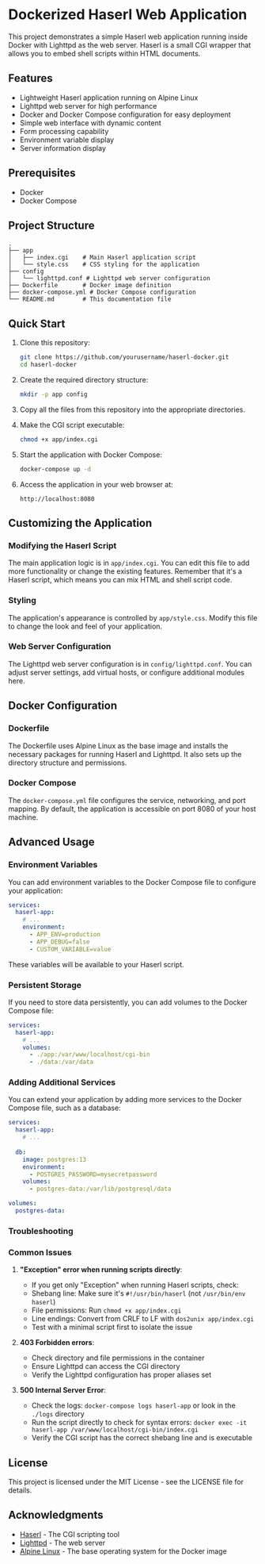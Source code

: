 # Dockerized Haserl Web Application

This project demonstrates a simple Haserl web application running inside Docker with Lighttpd as the web server. Haserl is a small CGI wrapper that allows you to embed shell scripts within HTML documents.

## Features

- Lightweight Haserl application running on Alpine Linux
- Lighttpd web server for high performance
- Docker and Docker Compose configuration for easy deployment
- Simple web interface with dynamic content
- Form processing capability
- Environment variable display
- Server information display

## Prerequisites

- Docker
- Docker Compose

## Project Structure

```
.
├── app
│   ├── index.cgi    # Main Haserl application script
│   └── style.css    # CSS styling for the application
├── config
│   └── lighttpd.conf # Lighttpd web server configuration
├── Dockerfile       # Docker image definition
├── docker-compose.yml # Docker Compose configuration
└── README.md        # This documentation file
```

## Quick Start

1. Clone this repository:
   ```bash
   git clone https://github.com/yourusername/haserl-docker.git
   cd haserl-docker
   ```

2. Create the required directory structure:
   ```bash
   mkdir -p app config
   ```

3. Copy all the files from this repository into the appropriate directories.

4. Make the CGI script executable:
   ```bash
   chmod +x app/index.cgi
   ```

5. Start the application with Docker Compose:
   ```bash
   docker-compose up -d
   ```

6. Access the application in your web browser at:
   ```
   http://localhost:8080
   ```

## Customizing the Application

### Modifying the Haserl Script

The main application logic is in `app/index.cgi`. You can edit this file to add more functionality or change the existing features. Remember that it's a Haserl script, which means you can mix HTML and shell script code.

### Styling

The application's appearance is controlled by `app/style.css`. Modify this file to change the look and feel of your application.

### Web Server Configuration

The Lighttpd web server configuration is in `config/lighttpd.conf`. You can adjust server settings, add virtual hosts, or configure additional modules here.

## Docker Configuration

### Dockerfile

The Dockerfile uses Alpine Linux as the base image and installs the necessary packages for running Haserl and Lighttpd. It also sets up the directory structure and permissions.

### Docker Compose

The `docker-compose.yml` file configures the service, networking, and port mapping. By default, the application is accessible on port 8080 of your host machine.

## Advanced Usage

### Environment Variables

You can add environment variables to the Docker Compose file to configure your application:

```yaml
services:
  haserl-app:
    # ...
    environment:
      - APP_ENV=production
      - APP_DEBUG=false
      - CUSTOM_VARIABLE=value
```

These variables will be available to your Haserl script.

### Persistent Storage

If you need to store data persistently, you can add volumes to the Docker Compose file:

```yaml
services:
  haserl-app:
    # ...
    volumes:
      - ./app:/var/www/localhost/cgi-bin
      - ./data:/var/data
```

### Adding Additional Services

You can extend your application by adding more services to the Docker Compose file, such as a database:

```yaml
services:
  haserl-app:
    # ...
  
  db:
    image: postgres:13
    environment:
      - POSTGRES_PASSWORD=mysecretpassword
    volumes:
      - postgres-data:/var/lib/postgresql/data

volumes:
  postgres-data:
```

### Troubleshooting

### Common Issues

1. **"Exception" error when running scripts directly**:
   - If you get only "Exception" when running Haserl scripts, check:
   - Shebang line: Make sure it's `#!/usr/bin/haserl` (not `/usr/bin/env haserl`)
   - File permissions: Run `chmod +x app/index.cgi`
   - Line endings: Convert from CRLF to LF with `dos2unix app/index.cgi`
   - Test with a minimal script first to isolate the issue

2. **403 Forbidden errors**:
   - Check directory and file permissions in the container
   - Ensure Lighttpd can access the CGI directory
   - Verify the Lighttpd configuration has proper aliases set

3. **500 Internal Server Error**:
   - Check the logs: `docker-compose logs haserl-app` or look in the `./logs` directory
   - Run the script directly to check for syntax errors: `docker exec -it haserl-app /var/www/localhost/cgi-bin/index.cgi`
   - Verify the CGI script has the correct shebang line and is executable

## License

This project is licensed under the MIT License - see the LICENSE file for details.

## Acknowledgments

- [Haserl](http://haserl.sourceforge.net/) - The CGI scripting tool
- [Lighttpd](https://www.lighttpd.net/) - The web server
- [Alpine Linux](https://alpinelinux.org/) - The base operating system for the Docker image